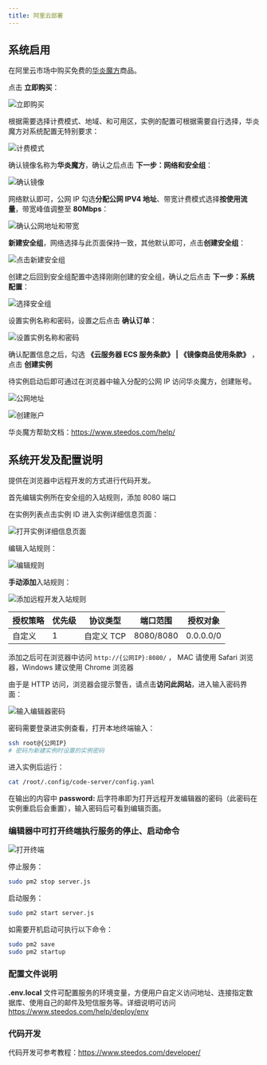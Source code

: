 ```yaml
---
title: 阿里云部署
---
```


## 系统启用

在阿里云市场中购买免费的[华炎魔方](https://market.aliyun.com/products/55530001/cmjj00044629.html)商品。

点击 **立即购买**：

![立即购买](/assets/help/deploy/aliyun/立即购买.png)

根据需要选择计费模式、地域、和可用区，实例的配置可根据需要自行选择，华炎魔方对系统配置无特别要求：

![计费模式](/assets/help/deploy/aliyun/计费模式.png)

确认镜像名称为**华炎魔方**，确认之后点击 **下一步：网络和安全组**：

![确认镜像](/assets/help/deploy/aliyun/确认镜像.png)

网络默认即可，公网 IP 勾选**分配公网 IPV4 地址**、带宽计费模式选择**按使用流量**，带宽峰值调整至 **80Mbps**：

![确认公网地址和带宽](/assets/help/deploy/aliyun/确认公网地址和带宽.png)

**新建安全组**，网络选择与此页面保持一致，其他默认即可，点击**创建安全组**：

![点击新建安全组](/assets/help/deploy/aliyun/点击新建安全组.png)

创建之后回到安全组配置中选择刚刚创建的安全组，确认之后点击 **下一步：系统配置**：

![选择安全组](/assets/help/deploy/aliyun/选择安全组.png)

设置实例名称和密码，设置之后点击 **确认订单**：

![设置实例名称和密码](/assets/help/deploy/aliyun/设置实例名称和密码.png)

确认配置信息之后，勾选 **《云服务器 ECS 服务条款》 | 《镜像商品使用条款》** ，点击 **创建实例**

待实例启动后即可通过在浏览器中输入分配的公网 IP 访问华炎魔方，创建账号。

![公网地址](/assets/help/deploy/aliyun/公网地址.png)

![创建账户](/assets/help/deploy/aliyun/创建账户.png)

华炎魔方帮助文档：https://www.steedos.com/help/

## 系统开发及配置说明

提供在浏览器中远程开发的方式进行代码开发。

首先编辑实例所在安全组的入站规则，添加 8080 端口

在实例列表点击实例 ID 进入实例详细信息页面：

![打开实例详细信息页面](/assets/help/deploy/aliyun/打开实例详细信息页面.png)

编辑入站规则：

![编辑规则](/assets/help/deploy/aliyun/编辑规则.png)

**手动添加**入站规则：

![添加远程开发入站规则](/assets/help/deploy/aliyun/添加远程开发入站规则.png)

| 授权策略 | 优先级 | 协议类型   | 端口范围  | 授权对象  |
| -------- | ------ | ---------- | --------- | --------- |
| 自定义   | 1      | 自定义 TCP | 8080/8080 | 0.0.0.0/0 |

添加之后可在浏览器中访问 `http://{公网IP}:8080/` ， MAC 请使用 Safari 浏览器，Windows 建议使用 Chrome 浏览器

由于是 HTTP 访问，浏览器会提示警告，请点击**访问此网站**，进入输入密码界面：

![输入编辑器密码](/assets/help/deploy/aliyun/输入编辑器密码.png)

密码需要登录进实例查看，打开本地终端输入：

```bash
ssh root@{公网IP}
# 密码为新建实例时设置的实例密码
```

进入实例后运行：

```bash
cat /root/.config/code-server/config.yaml
```

在输出的内容中 **password:** 后字符串即为打开远程开发编辑器的密码（此密码在实例重启后会重置），输入密码后可看到编辑页面。

### 编辑器中可打开终端执行服务的停止、启动命令

![打开终端](/assets/help/deploy/aliyun/打开终端.png)

停止服务：

```bash
sudo pm2 stop server.js
```

启动服务：

```bash
sudo pm2 start server.js
```

如需要开机启动可执行以下命令：

```bash
sudo pm2 save
sudo pm2 startup
```

### 配置文件说明

**.env.local** 文件可配置服务的环境变量，方便用户自定义访问地址、连接指定数据库、使用自己的邮件及短信服务等。详细说明可访问 https://www.steedos.com/help/deploy/env

### 代码开发

代码开发可参考教程：https://www.steedos.com/developer/
